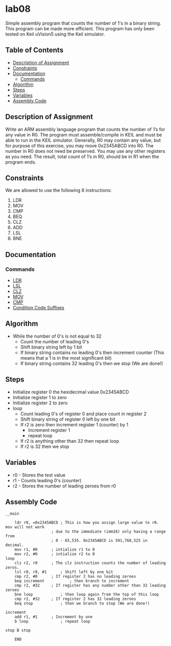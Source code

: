 # lab08
Simple assembly program that counts the number of 1's in a binary string. This program can be made more efficient. This program has only been tested on Keil uVision5 using the Keil simulator.

## Table of Contents
* [Description of Assignment](#description-of-assignment)
* [Constraints](#constraints)
* [Documentation](#documentation)
	* [Commands](#commands)
* [Algorithm](#algorithm)
* [Steps](#steps)
* [Variables](#variables)
* [Assembly Code](#assembly-code)

## Description of Assignment
Write an ARM assembly language program that counts the number of 1’s for any value in R0. The program must assemble/compile in KEIL and must be able to run in the KEIL simulator. Generally, R0 may contain any value, but for purpose of this exercise, you may move 0x2345ABCD into R0. The number in R0 does not need be preserved. You may use any other registers as you need. The result, total count of 1’s in R0, should be in R1 when the program ends.

## Constraints
We are allowed to use the following 8 instructions:
1. LDR
2. MOV
3. CMP
4. BEQ
5. CLZ
6. ADD
7. LSL
8. BNE

## Documentation
### Commands
* [LDR](http://www.keil.com/support/man/docs/armasm/armasm_dom1361289873425.htm)
* [LSL](http://www.keil.com/support/man/docs/armasm/armasm_dom1361289876185.htm)
* [CLZ](http://www.keil.com/support/man/docs/armasm/armasm_dom1361289868426.htm)
* [MOV](http://www.keil.com/support/man/docs/armasm/armasm_dom1361289878994.htm)
* [CMP](http://www.keil.com/support/man/docs/armasm/armasm_dom1361289868786.htm)
* [Condition Code Suffixes](http://www.keil.com/support/man/docs/armasm/armasm_dom1361289860997.htm)

## Algorithm
* While the number of 0's is not equal to 32
	* Count the number of leading 0's
	* Shift binary string left by 1 bit
	* If binary string contains no leading 0's then increment counter (This means that a 1 is in the most significant bit)
	* If binary string contains 32 leading 0's then we stop (We are done!)

## Steps
* Initialize register 0 the hexidecimal value 0x2345ABCD
* Initialize register 1 to zero
* Initialize register 2 to zero
* loop
	* Count leading 0's of register 0 and place count in register 2
	* Shift binary string of register 0 left by one bit
	* If r2 is zero then increment register 1 (counter) by 1
		* Increment register 1
		* repeat loop
	* If r2 is anything other than 32 then repeat loop
	* If r2 is 32 then we stop

## Variables
* r0 - Stores the test value
* r1 - Counts leading 0's (counter)
* r2 - Stores the number of leading zeroes from r0

## Assembly Code
```
__main

	ldr r0, =0x2345ABCD	; This is how you assign large value to r0. mov will not work
					; due to the immediate (imm16) only having a range from 
					; 0 - 65,535. 0x2345ABCD is 591,768,525 in decimal.
	mov r1, #0		; intialize r1 to 0
	mov r2, #0		; intialize r2 to 0
loop
	clz r2, r0		; The clz instruction counts the number of leading zeros.
	lsl r0, r0, #1 		; Shift left by one bit
	cmp r2, #0		; If register 2 has no leading zeroes
	beq increment			; then branch to increment
	cmp r2, #32		; If register has any number other than 32 leading zeroes
	bne loop			; then loop again from the top of this loop
	cmp r2, #32		; If register 2 has 32 leading zeroes
	beq stop			; then we branch to stop (We are done!)
	
increment
	add r1, #1 		; Increment by one
	b loop				; repeat loop
	
stop B stop
	
	END
```